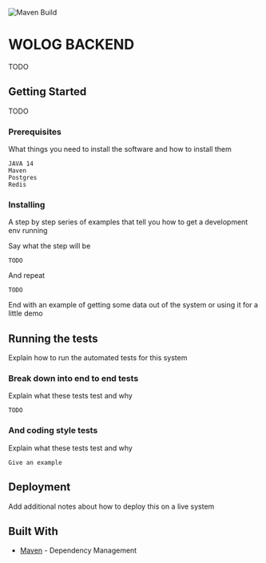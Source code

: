 ![Maven Build](https://github.com/rostradamus/wolog-backend/workflows/Maven%20Build/badge.svg)
# WOLOG BACKEND

TODO

## Getting Started

TODO

### Prerequisites

What things you need to install the software and how to install them

```
JAVA 14
Maven
Postgres
Redis
```

### Installing

A step by step series of examples that tell you how to get a development env running

Say what the step will be

```
TODO
```

And repeat

```
TODO
```

End with an example of getting some data out of the system or using it for a little demo

## Running the tests

Explain how to run the automated tests for this system

### Break down into end to end tests

Explain what these tests test and why

```
TODO
```

### And coding style tests

Explain what these tests test and why

```
Give an example
```

## Deployment

Add additional notes about how to deploy this on a live system

## Built With

* [Maven](https://maven.apache.org/) - Dependency Management
